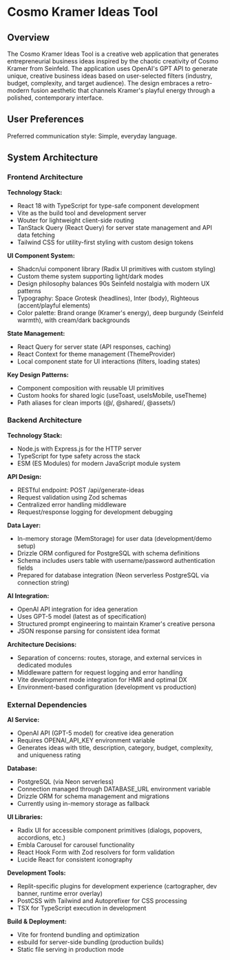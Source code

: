 # Cosmo Kramer Ideas Tool

## Overview

The Cosmo Kramer Ideas Tool is a creative web application that generates entrepreneurial business ideas inspired by the chaotic creativity of Cosmo Kramer from Seinfeld. The application uses OpenAI's GPT API to generate unique, creative business ideas based on user-selected filters (industry, budget, complexity, and target audience). The design embraces a retro-modern fusion aesthetic that channels Kramer's playful energy through a polished, contemporary interface.

## User Preferences

Preferred communication style: Simple, everyday language.

## System Architecture

### Frontend Architecture

**Technology Stack:**
- React 18 with TypeScript for type-safe component development
- Vite as the build tool and development server
- Wouter for lightweight client-side routing
- TanStack Query (React Query) for server state management and API data fetching
- Tailwind CSS for utility-first styling with custom design tokens

**UI Component System:**
- Shadcn/ui component library (Radix UI primitives with custom styling)
- Custom theme system supporting light/dark modes
- Design philosophy balances 90s Seinfeld nostalgia with modern UX patterns
- Typography: Space Grotesk (headlines), Inter (body), Righteous (accent/playful elements)
- Color palette: Brand orange (Kramer's energy), deep burgundy (Seinfeld warmth), with cream/dark backgrounds

**State Management:**
- React Query for server state (API responses, caching)
- React Context for theme management (ThemeProvider)
- Local component state for UI interactions (filters, loading states)

**Key Design Patterns:**
- Component composition with reusable UI primitives
- Custom hooks for shared logic (useToast, useIsMobile, useTheme)
- Path aliases for clean imports (@/, @shared/, @assets/)

### Backend Architecture

**Technology Stack:**
- Node.js with Express.js for the HTTP server
- TypeScript for type safety across the stack
- ESM (ES Modules) for modern JavaScript module system

**API Design:**
- RESTful endpoint: POST /api/generate-ideas
- Request validation using Zod schemas
- Centralized error handling middleware
- Request/response logging for development debugging

**Data Layer:**
- In-memory storage (MemStorage) for user data (development/demo setup)
- Drizzle ORM configured for PostgreSQL with schema definitions
- Schema includes users table with username/password authentication fields
- Prepared for database integration (Neon serverless PostgreSQL via connection string)

**AI Integration:**
- OpenAI API integration for idea generation
- Uses GPT-5 model (latest as of specification)
- Structured prompt engineering to maintain Kramer's creative persona
- JSON response parsing for consistent idea format

**Architecture Decisions:**
- Separation of concerns: routes, storage, and external services in dedicated modules
- Middleware pattern for request logging and error handling
- Vite development mode integration for HMR and optimal DX
- Environment-based configuration (development vs production)

### External Dependencies

**AI Service:**
- OpenAI API (GPT-5 model) for creative idea generation
- Requires OPENAI_API_KEY environment variable
- Generates ideas with title, description, category, budget, complexity, and uniqueness rating

**Database:**
- PostgreSQL (via Neon serverless)
- Connection managed through DATABASE_URL environment variable
- Drizzle ORM for schema management and migrations
- Currently using in-memory storage as fallback

**UI Libraries:**
- Radix UI for accessible component primitives (dialogs, popovers, accordions, etc.)
- Embla Carousel for carousel functionality
- React Hook Form with Zod resolvers for form validation
- Lucide React for consistent iconography

**Development Tools:**
- Replit-specific plugins for development experience (cartographer, dev banner, runtime error overlay)
- PostCSS with Tailwind and Autoprefixer for CSS processing
- TSX for TypeScript execution in development

**Build & Deployment:**
- Vite for frontend bundling and optimization
- esbuild for server-side bundling (production builds)
- Static file serving in production mode